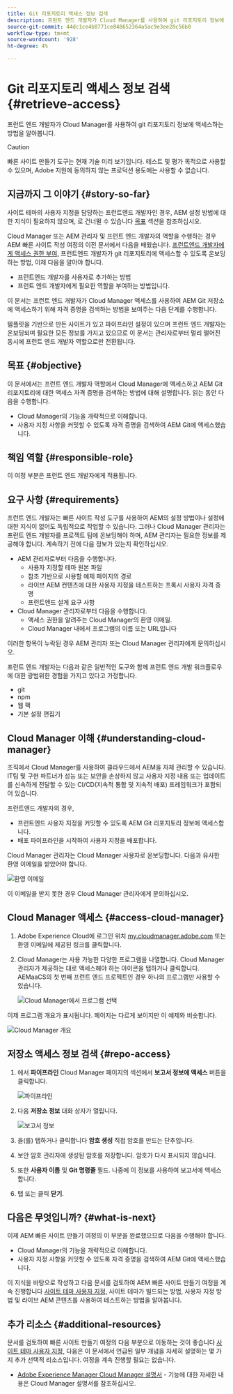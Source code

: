 ```yaml
---
title: Git 리포지토리 액세스 정보 검색
description: 프런트 엔드 개발자가 Cloud Manager를 사용하여 git 리포지토리 정보에 액세스하는 방법을 알아봅니다.
source-git-commit: 44dc1ce4b8771ce848652364a5ac9e3ee28c56b0
workflow-type: tm+mt
source-wordcount: '928'
ht-degree: 4%

---
```



# Git 리포지토리 액세스 정보 검색 {#retrieve-access}

프런트 엔드 개발자가 Cloud Manager를 사용하여 git 리포지토리 정보에 액세스하는 방법을 알아봅니다.

>[!CAUTION]
>
>빠른 사이트 만들기 도구는 현재 기술 미리 보기입니다. 테스트 및 평가 목적으로 사용할 수 있으며, Adobe 지원에 동의하지 않는 프로덕션 용도에는 사용할 수 없습니다.

## 지금까지 그 이야기 {#story-so-far}

사이트 테마의 사용자 지정을 담당하는 프런트엔드 개발자인 경우, AEM 설정 방법에 대한 지식이 필요하지 않으며, 로 건너뛸 수 있습니다 [목표](#objective) 섹션을 참조하십시오.

Cloud Manager 또는 AEM 관리자 및 프런트 엔드 개발자의 역할을 수행하는 경우 AEM 빠른 사이트 작성 여정의 이전 문서에서 다음을 배웠습니다. [프런트엔드 개발자에게 액세스 권한 부여,](grant-access.md) 프런트엔드 개발자가 git 리포지토리에 액세스할 수 있도록 온보딩하는 방법, 이제 다음을 알아야 합니다.

* 프런트엔드 개발자를 사용자로 추가하는 방법
* 프런트 엔드 개발자에게 필요한 역할을 부여하는 방법입니다.

이 문서는 프런트 엔드 개발자가 Cloud Manager 액세스를 사용하여 AEM Git 저장소에 액세스하기 위해 자격 증명을 검색하는 방법을 보여주는 다음 단계를 수행합니다.

템플릿을 기반으로 만든 사이트가 있고 파이프라인 설정이 있으며 프런트 엔드 개발자는 온보딩되며 필요한 모든 정보를 가지고 있으므로 이 문서는 관리자로부터 멀리 떨어진 동시에 프런트 엔드 개발자 역할으로만 전환됩니다.

## 목표 {#objective}

이 문서에서는 프런트 엔드 개발자 역할에서 Cloud Manager에 액세스하고 AEM Git 리포지토리에 대한 액세스 자격 증명을 검색하는 방법에 대해 설명합니다. 읽는 동안 다음을 수행합니다.

* Cloud Manager의 기능을 개략적으로 이해합니다.
* 사용자 지정 사항을 커밋할 수 있도록 자격 증명을 검색하여 AEM Git에 액세스했습니다.

## 책임 역할 {#responsible-role}

이 여정 부분은 프런트 엔드 개발자에게 적용됩니다.

## 요구 사항 {#requirements}

프런트 엔드 개발자는 빠른 사이트 작성 도구를 사용하여 AEM의 설정 방법이나 설정에 대한 지식이 없어도 독립적으로 작업할 수 있습니다. 그러나 Cloud Manager 관리자는 프런트 엔드 개발자를 프로젝트 팀에 온보딩해야 하며, AEM 관리자는 필요한 정보를 제공해야 합니다. 계속하기 전에 다음 정보가 있는지 확인하십시오.

* AEM 관리자로부터 다음을 수행합니다.
   * 사용자 지정할 테마 원본 파일
   * 참조 기반으로 사용할 예제 페이지의 경로
   * 라이브 AEM 컨텐츠에 대한 사용자 지정을 테스트하는 프록시 사용자 자격 증명
   * 프런트엔드 설계 요구 사항
* Cloud Manager 관리자로부터 다음을 수행합니다.
   * 액세스 권한을 알려주는 Cloud Manager의 환영 이메일.
   * Cloud Manager 내에서 프로그램의 이름 또는 URL입니다

이러한 항목이 누락된 경우 AEM 관리자 또는 Cloud Manager 관리자에게 문의하십시오.

프런트 엔드 개발자는 다음과 같은 일반적인 도구와 함께 프런트 엔드 개발 워크플로우에 대한 광범위한 경험을 가지고 있다고 가정합니다.

* git
* npm
* 웹 팩
* 기본 설정 편집기

## Cloud Manager 이해 {#understanding-cloud-manager}

조직에서 Cloud Manager를 사용하여 클라우드에서 AEM을 자체 관리할 수 있습니다. IT팀 및 구현 파트너가 성능 또는 보안을 손상하지 않고 사용자 지정 내용 또는 업데이트를 신속하게 전달할 수 있는 CI/CD(지속적 통합 및 지속적 배포) 프레임워크가 포함되어 있습니다.

프런트엔드 개발자의 경우,

* 프런트엔드 사용자 지정을 커밋할 수 있도록 AEM Git 리포지토리 정보에 액세스합니다.
* 배포 파이프라인을 시작하여 사용자 지정을 배포합니다.

Cloud Manager 관리자는 Cloud Manager 사용자로 온보딩합니다. 다음과 유사한 환영 이메일을 받았어야 합니다.

![환영 이메일](assets/welcome-email.png)

이 이메일을 받지 못한 경우 Cloud Manager 관리자에게 문의하십시오.

## Cloud Manager 액세스 {#access-cloud-manager}

1. Adobe Experience Cloud에 로그인 위치 [my.cloudmanager.adobe.com](https://my.cloudmanager.adobe.com/) 또는 환영 이메일에 제공된 링크를 클릭합니다.

1. Cloud Manager는 사용 가능한 다양한 프로그램을 나열합니다. Cloud Manager 관리자가 제공하는 대로 액세스해야 하는 아이콘을 탭하거나 클릭합니다. AEMaaCS의 첫 번째 프런트 엔드 프로젝트인 경우 하나의 프로그램만 사용할 수 있습니다.

   ![Cloud Manager에서 프로그램 선택](assets/cloud-manager-select-program.png)

이제 프로그램 개요가 표시됩니다. 페이지는 다르게 보이지만 이 예제와 비슷합니다.

![Cloud Manager 개요](assets/cloud-manager-overview.png)

## 저장소 액세스 정보 검색 {#repo-access}

1. 에서 **파이프라인** Cloud Manager 페이지의 섹션에서 **보고서 정보에 액세스** 버튼을 클릭합니다.

   ![파이프라인](assets/pipelines-repo-info.png)

1. 다음 **저장소 정보** 대화 상자가 열립니다.

   ![보고서 정보](assets/repo-info.png)

1. 을(를) 탭하거나 클릭합니다 **암호 생성** 직접 암호를 만드는 단추입니다.

1. 보안 암호 관리자에 생성된 암호를 저장합니다. 암호가 다시 표시되지 않습니다.

1. 또한 **사용자 이름** 및 **Git 명령줄** 필드. 나중에 이 정보를 사용하여 보고서에 액세스합니다.

1. 탭 또는 클릭 **닫기**.

## 다음은 무엇입니까? {#what-is-next}

이제 AEM 빠른 사이트 만들기 여정의 이 부분을 완료했으므로 다음을 수행해야 합니다.

* Cloud Manager의 기능을 개략적으로 이해합니다.
* 사용자 지정 사항을 커밋할 수 있도록 자격 증명을 검색하여 AEM Git에 액세스했습니다.

이 지식을 바탕으로 작성하고 다음 문서를 검토하여 AEM 빠른 사이트 만들기 여정을 계속 진행합니다 [사이트 테마 사용자 지정,](customize-theme.md) 사이트 테마가 빌드되는 방법, 사용자 지정 방법 및 라이브 AEM 콘텐츠를 사용하여 테스트하는 방법을 알아봅니다.

## 추가 리소스 {#additional-resources}

문서를 검토하여 빠른 사이트 만들기 여정의 다음 부분으로 이동하는 것이 좋습니다 [사이트 테마 사용자 지정,](customize-theme.md) 다음은 이 문서에서 언급된 일부 개념을 자세히 설명하는 몇 가지 추가 선택적 리소스입니다. 여정을 계속 진행할 필요는 없습니다.

* [Adobe Experience Manager Cloud Manager 설명서](https://experienceleague.adobe.com/docs/experience-manager-cloud-manager/using/introduction-to-cloud-manager.html?lang=ko-KR) - 기능에 대한 자세한 내용은 Cloud Manager 설명서를 참조하십시오.
